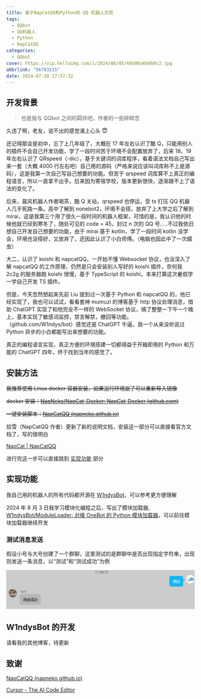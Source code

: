 ```yaml
---
title: 基于NapCatQQ和Python的 QQ 机器人实现
tags:
  - QQbot
  - QQ机器人
  - Python
  - NapCatQQ
categories:
  - QQbot
cover: https://vip.helloimg.com/i/2024/08/05/66b06a6b8b0c2.jpg
abbrlink: "56783215"
date: 2024-07-28 17:57:32
---
```


## 开发背景

> 也是我与 QQbot 之间的羁绊吧，作者的一些碎碎念

久违了啊，老友，说不出的感觉涌上心头 😇

还记得那会是初中，忘了上几年级了，大概在 17 年左右认识了酷 Q，只能用别人的插件不会自己开发功能，学了一段时间苦于环境不会配置放弃了，后来 18，19 年左右认识了 QRspeed（-dic），基于关键词的词库程序，看着语法文档自己写出来一套（大概 4000 行左右吧）自己用的源码（严格来说应该叫词库称不上是源码），这是我第一次自己写自己想要的功能。但苦于 qrspeed 词库算不上真正的编程语言，所以一直拿不出手。后来因为寄宿学校，版本更新很快，逐渐跟不上了语法的变化了。

后来，晨风机器人作者喝茶，酷 Q 关站，qrspeed 也停运，受 tx 打压 QQ 机器人几乎死路一条。高中了解到 nonebot2，环境不会搭，放弃了上大学之后了解到 mirai，这是我第三个用了很久一段时间的机器人框架，可惜的是，我认识他的时候他就已经到寒冬了，随处可见的 code = 45，封过 n 次的 QQ 号.....不过我依旧想自己开发自己想要的功能，由于 mirai 基于 kotlin，学了一段时间 kotlin 没学会，环境也没搭好，又放弃了，还因此认识了小白师傅。（电脑也因此中了一次蠕虫）

大二，认识了 koishi 和 napcatQQ，一开始不懂 Websocket 协议，也没深入了解 napcatQQ 的工作原理，仍然是只会安装别人写好的 koishi 插件，奈何我 2c2g 的服务器跑 koishi 很慢，基于 TypeScript 的 koishi，本来打算这次暑假学一学自己开发 TS 插件。

但是，今天忽然想起来先前 Liu 提到过一次基于 Python 和 napcatQQ 的，他已经实现了，我也可以试试，看看套神 mumuzi 的博客基于 http 协议处理消息，借助 ChatGPT 实现了和他完全不一样的 WebSocket 协议，搞了整整一下午一个晚上，基本实现了敏感词监控，禁言解禁，撤回等功能。（github.com/W1ndys/bot）感觉还是 ChatGPT 牛逼，我一个从来没听说过 Python 异步的小白都能写出来想要的功能。

真正的编程语言实现，真正方便的环境搭建一切都得益于开箱即用的 Python 和万能的 ChatGPT 四年，终于找到当年的感觉了。

## 安装方法

~~我推荐使用 Linux docker 容器安装，如果运行环境崩了可以重新导入镜像~~

~~docker 安装：[NapNeko/NapCat-Docker: NapCat-Docker (github.com)](https://github.com/NapNeko/NapCat-Docker)~~

~~一键安装脚本：[NapCatQQ (napneko.github.io)](https://napneko.github.io/zh-CN/guide/getting-started#一键安装)~~

拾雪（NapCatQQ 作者）更新了新的说明文档，安装这一部分可以直接看官方文档了，写的很明白

[NapCat | NapCatQQ](https://napneko.github.io/guide/start-install)

进行完这一步可以直接跳到 [实现功能](#实现功能) 部分

## 实现功能

我自己用的机器人的所有代码都开源在 [W1ndysBot](https://github.com/W1ndysBot)，可以参考更方便理解

2024 年 8 月 3 日我学习模块化编程之后，写出了模块加载器, [W1ndysBot/ModuleLoader: 对接 OneBot 的 Python 模块加载器](https://github.com/W1ndysBot/ModuleLoader#/)，可以前往模块加载器继续开发

### 测试消息发送

假设小号与大号创建了一个群聊，这里测试的是群聊中是否出现指定字符串，出现则发送一条消息，以“测试”和“测试成功”为例

![image-20240728191204205](./../images/QQbot/image-20240728191204205.png)

## W1ndysBot 的开发

请看我的其他博客，待更新

## 致谢

[NapCatQQ (napneko.github.io)](https://napneko.github.io/zh-CN/)

[Cursor - The AI Code Editor](https://www.cursor.com/)
